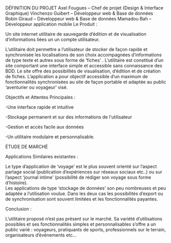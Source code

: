 DÉFINITION DU PROJET
Axel Fougues – Chef de projet (Design & Interface Graphique)
Vinchenzo Guibert – Développeur web & Base de données
Robin Giraud – Développeur web & Base de données
Mamadou Bah – Développeur application mobile
Le Produit :

Un site internet utilitaire de sauvegarde d’édition et de visualisation d’informations liées un un compte utilisateur.

L’utilitaire doit permettre a l’utilisateur de stocker de façon rapide et synchronisée les localisations de son choix accompagnées d’informations de type texte et autres sous forme de ‘fiches’ . L’utilitaire est constitué d’un site comportant une interface simple et accessible sans connaissance des BDD. Le site offre des possibilités de visualisation, d’édition et de création de fiches.
L’application a pour objectif accessible d’un maximum de fonctionnalités synchronisées au site de façon portable et adaptée au public ‘aventurier ou voyageur’ visé.

Objectifs et Attentes Principales :

-Une interface rapide et intuitive

-Stockage permanent et sur des informations de l'utilisateur

-Gestion et accès facile aux données

-Un utilitaire modulaire et personnalisable.

ÉTUDE DE MARCHÉ

Applications Similaires existantes :

Le type d’application de ‘voyage’ est le plus souvent orienté sur l’aspect partage social (publication d’expériences sur réseaux sociaux etc..) ou sur l’aspect ‘journal intime’ (possibilité de rédiger son voyage sous forme d’histoire).  
Les applications de type ‘stockage de données’ son peu nombreuses et peu adaptée a l’utilisation voulue. 
Dans les deux cas les possibilités d’export ou de synchronisation sont souvent limitées et les fonctionnalités payantes.

Conclusion : 

L’utilitaire proposé n’est pas présent sur le marché. Sa variété d’utilisations possibles et ses fonctionnalités simples et personnalisables s’offre a un public varié : voyageurs, pratiquants de sports, professionnels sur le terrain, organisateurs d’événements etc...
